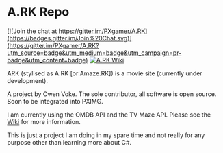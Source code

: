 # A.RK Repo

[![Join the chat at https://gitter.im/PXgamer/A.RK](https://badges.gitter.im/Join%20Chat.svg)](https://gitter.im/PXgamer/A.RK?utm_source=badge&utm_medium=badge&utm_campaign=pr-badge&utm_content=badge) [![A.RK Wiki](https://img.shields.io/badge/A.RK-Wiki-red.svg)](https://gitlab.com/PXgamer/A.RK/wikis/home)

ARK (stylised as A.RK [or Amaze.RK]) is a movie site (currently under development).

A project by Owen Voke. The sole contributor, all software is open source. Soon to be integrated into PXIMG.

I am currently using the OMDB API and the TV Maze API.
Please see the [Wiki](https://gitlab.com/PXgamer/A.RK/wikis/home) for more information.

This is just a project I am doing in my spare time and not really for any purpose other than learning more about C#.
